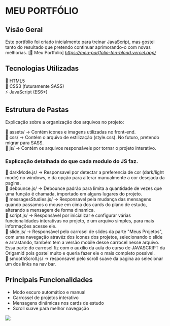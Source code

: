 # MEU PORTFÓLIO

## Visão Geral
Este portfólio foi criado inicialmente para treinar JavaScript, mas gostei tanto do resultado que pretendo continuar aprimorando-o com novas melhorias.
[🔗 Meu Portfólio] *https://meu-portfolio-ten-blond.vercel.app/*
                

## Tecnologias Utilizadas  
🔶 HTML5  
🎨 CSS3 (futuramente SASS)  
⚡ JavaScript (ES6+)

## Estrutura de Pastas
Explicação sobre a organização dos arquivos no projeto:

📂 assets/ → Contém ícones e imagens utilizadas no front-end.  
📂 css/ → Contém o arquivo de estilização (style.css). No futuro, pretendo migrar para SASS.  
📂 js/ → Contém os arquivos responsáveis por tornar o projeto interativo.  


### Explicação detalhada do que cada modulo do JS faz.

📄 darkMode.js/ → Responsavel por detectar a preferencia de cor (dark/light mode) no windows, e da opção para alterar manualmente a cor desejada da pagina.   
📄 debounce.js/ → Debounce padrão para limita a quantidade de vezes que uma função é chamada, importado em alguns lugares do projeto.    
📄 messagesStudies.js/ → Responsavel pela mudança das mensagens quando passamos o mouse em cima dos cards do plano de estudo, alterando a mensagem de forma dinamica.    
📄 script.js/ → Responsável por inicializar e configurar várias funcionalidades interativas no projeto, é um arquivo simples, para mais informações acesse ele.   
📄 slide.js/ → Responsável pelo carrosel de slides da parte "Meus Projetos", com uma navegação atravéz dos icones dos projetos, selecionando o slide e arrastando, também tem a versão mobile desse carrocel nesse arquivo. Essa parte do carrosel fiz com o auxilio da aula do curso de JAVASCRIPT da Origamid pois gostei muito e queria fazer ele o mais completo possivel.   
📄 smoothScroll.js/ → responsavel pelo scroll suave da pagina ao selecionar um dos links na nav bar.   

## Principais Funcionalidades  
- Modo escuro automático e manual     
- Carrossel de projetos interativo    
- Mensagens dinâmicas nos cards de estudo  
- Scroll suave para melhor navegação  

<a href="https://meu-portfolio-ten-blond.vercel.app/" target="_blank" rel="noopener noreferrer">
    <img src="https://img.shields.io/badge/Acessar%20Portfólio-28a745?style=for-the-badge&logo=github&logoColor=white">
</a>
